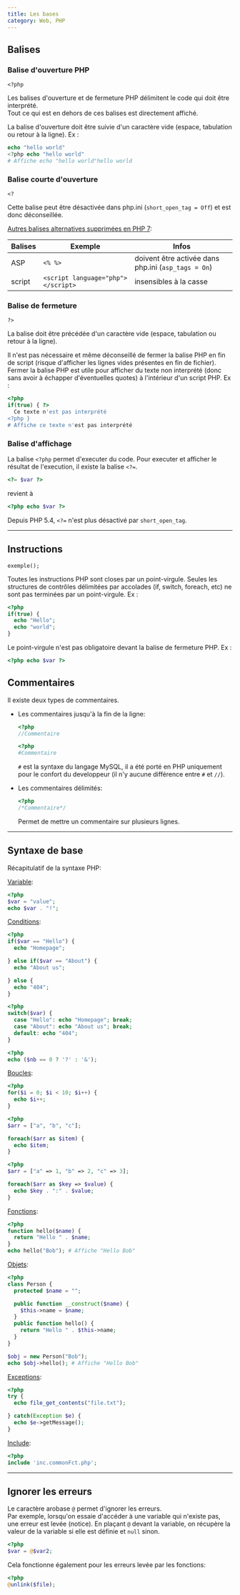 ```yaml
---
title: Les bases
category: Web, PHP
---
```


## Balises

### Balise d'ouverture PHP

    <?php

Les balises d'ouverture et de fermeture PHP délimitent le code qui doit être interprété.  
Tout ce qui est en dehors de ces balises est directement affiché.

La balise d'ouverture doit être suivie d'un caractère vide (espace, tabulation ou retour à la ligne).
Ex :

``` php
echo "hello world"
<?php echo "hello world"
# Affiche echo "hello world"hello world

```

### Balise courte d'ouverture

    <?

Cette balise peut être désactivée dans php.ini (`short_open_tag = Off`) et est donc déconseillée.

<ins>Autres balises alternatives supprimées en PHP 7</ins>:

| Balises | Exemple                             | Infos
|---      |---                                  |---
| ASP     | `<% %>`                             | doivent être activée dans php.ini (`asp_tags = On`) |
| script  | `<script language="php"> </script>` | insensibles à la casse                            

### Balise de fermeture

    ?>

La balise doit être précédée d'un caractère vide (espace, tabulation ou retour à la ligne).

Il n'est pas nécessaire et même déconseillé de fermer la balise PHP en fin de script (risque d'afficher les lignes vides présentes en fin de fichier). Fermer la balise PHP est utile pour afficher du texte non interprété (donc sans avoir à échapper d'éventuelles quotes) à l'intérieur d'un script PHP.
Ex :

``` php
<?php
if(true) { ?>
  Ce texte n'est pas interprété
<?php }
# Affiche ce texte n'est pas interprété
```

### Balise d'affichage

La balise `<?php` permet d'executer du code. Pour executer et afficher le résultat de l'execution, il existe la balise `<?=`.

``` php
<?= $var ?>
```

revient à

``` php
<?php echo $var ?>
```

Depuis PHP 5.4, `<?=` n'est plus désactivé par `short_open_tag`.

---

## Instructions

    exemple();

Toutes les instructions PHP sont closes par un point-virgule. Seules les structures de contrôles délimitées par accolades (if, switch, foreach, etc) ne sont pas terminées par un point-virgule. 
Ex :

``` php
<?php
if(true) {
  echo "Hello";
  echo "world";
}
```

Le point-virgule n'est pas obligatoire devant la balise de fermeture PHP.
Ex :

``` php
<?php echo $var ?>
```

## Commentaires

Il existe deux types de commentaires.

* Les commentaires jusqu'à la fin de la ligne:

  ``` php
  <?php
  //Commentaire
  ```

  ``` php
  <?php
  #Commentaire
  ```

  `#` est la syntaxe du langage MySQL, il a été porté en PHP uniquement pour le confort du developpeur (il n'y aucune différence entre `#` et `//`).

* Les commentaires délimités:

  ``` php
  <?php
  /*Commentaire*/
  ```

  Permet de mettre un commentaire sur plusieurs lignes.

---

## Syntaxe de base

Récapitulatif de la syntaxe PHP:

<ins>Variable</ins>:

``` php
<?php
$var = "value";
echo $var . "!";
```

<ins>Conditions</ins>:

``` php
<?php
if($var == "Hello") {
  echo "Homepage";

} else if($var == "About") {
  echo "About us";

} else {
  echo "404";
}
```

``` php
<?php
switch($var) {
  case "Hello": echo "Homepage"; break;
  case "About": echo "About us"; break;
  default: echo "404";
}
```

``` php
<?php
echo ($nb == 0 ? '?' : '&');
```

<ins>Boucles</ins>:

``` php
<?php
for($i = 0; $i < 10; $i++) {
  echo $i++;
}
```

``` php
<?php
$arr = ["a", "b", "c"];

foreach($arr as $item) {
  echo $item;
}
```

``` php
<?php
$arr = ["a" => 1, "b" => 2, "c" => 3];

foreach($arr as $key => $value) {
  echo $key . ":" . $value;
}
```

<ins>Fonctions</ins>:

``` php
<?php
function hello($name) {
  return "Hello " . $name;
}
echo hello("Bob"); # Affiche "Hello Bob"
```

<ins>Objets</ins>:

``` php
<?php
class Person {
  protected $name = "";

  public function __construct($name) {
    $this->name = $name;
  }
  public function hello() {
    return "Hello " . $this->name;
  }
}

$obj = new Person("Bob");
echo $obj->hello(); # Affiche "Hello Bob"
```

<ins>Exceptions</ins>:

``` php
<?php
try {
  echo file_get_contents("file.txt");

} catch(Exception $e) {
  echo $e->getMessage();
}
```

<ins>Include</ins>:

``` php
<?php
include 'inc.commonFct.php';
```

---

## Ignorer les erreurs

Le caractère arobase `@` permet d'ignorer les erreurs.  
Par exemple, lorsqu'on essaie d'accéder à une variable qui n'existe pas, une erreur est levée (notice). En plaçant `@` devant la variable, on récupère la valeur de la variable si elle est définie et `null` sinon.

``` php
<?php
$var = @$var2;
```

Cela fonctionne également pour les erreurs levée par les fonctions:

``` php
<?php
@unlink($file);
```
